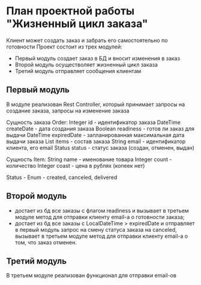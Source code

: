 # План проектной работы "Жизненный цикл заказа"

Клиент может создать заказ и забрать его самостоятельно по готовности
Проект состоит из трех модулей:
* Первый модуль создает заказ в БД и вносит изменения в заказ
* Второй модуль осуществоляет жизненный цикл заказа
* Третий модуль отправляет сообщения клиентам

## Первый модуль

В модуле реализован Rest Controller, который принимает запросы
на создание заказа, запросы на изменение заказа

Сущность заказа Order:
Integer id - идентификатор заказа
DateTime  createDate - дата создания заказа
Boolean readiness - готов ли заказ для выдачи
DateTime  expiredDate - запланированная максимальная дата выдачи заказа
List<Item> items - состав заказа
String email - идентификатор клиента, его email
Status status - статус заказа (создан, отменен, выдан)

Сущность Item:
String name - именование товара
Integer count - количество
Integer coast - цена в рублях (копеек нет)

Status - Enum<String> - created, canceled, delivered

## Второй модуль

* достает из бд все заказы с флагом readiness и вызывает в третьем модуле
метод для отправки клиенту email-а о готовности заказа;
* достает из бд все заказы с LocalDateTime > expiredDate и отправляет в первый модуль
запрос на смену статуса заказа на canceled, вызывает в третьем модуле метод для
отправки клиенту email-а о том, что заказ отменен.

## Третий модуль

В третьем модуле реализован функционал для отправки email-ов



